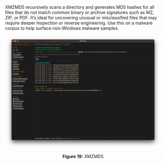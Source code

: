 XMZMD5 recursively scans a directory and generates MD5 hashes for all files that do not match common binary or archive signatures such as MZ, ZIP, or PDF. It’s ideal for uncovering unusual or misclassified files that may require deeper inspection or reverse engineering. Use this on a malware corpus to help surface non-Windows malware samples.

![XMZMD5](../images/xmzmd5.png)

<p align="center"><strong>Figure 19:</strong> XMZMD5</p>
